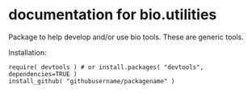 # documentation for bio.utilities 

Package to help develop and/or use bio tools. These are generic tools. 

Installation:

```
require( devtools ) # or install.packages( "devtools", dependencies=TRUE )
install_github( "githubusername/packagename" ) 
```

